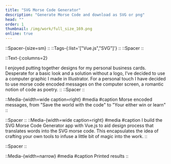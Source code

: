 ```yaml
---
title: "SVG Morse Code Generator"
description: "Generate Morse Code and download as SVG or png"
head: ""
order: 1
thumbnail: /img/work/full_size_169.png
online: true
---
```

::Spacer-{size=sm}
::
::Tags-{:list='["Vue.js","SVG"]'}
::
::Spacer
::

::Text-{:columns=2}

I enjoyed putting together designs for my personal business cards. Desperate for a basic look and a solution without a logo, I’ve decided to use a computer graphic I made in Illustrator. For a personal touch I have decided to use morse code encoded messages on the computer screen, a romantic notion of code as poetry.
::
::Spacer
::

::Media-{width=wide caption=right} 
#media
<display alt="project image" src="/img/experiments/morse/change_the_world_with_the_code.jpg" :src-width=814 :src-height=814 preset="square4"></display>
<display alt="project image" src="/img/experiments/morse/don’t_be_a_dick.jpg" :src-width=814 :src-height=814 preset="square4"></display>
<display alt="project image" src="/img/experiments/morse/dont_work_with_arseholes.jpg" :src-width=814 :src-height=814 preset="square4"></display>
<display alt="project image" src="/img/experiments/morse/whatever_you_are_be_a_good_one.jpg" :src-width=814 :src-height=814 preset="square4"></display>
<display alt="project image" src="/img/experiments/morse/you_either_win_or_learn.jpg" :src-width=814 :src-height=814 preset="square4"></display>
#caption
Morse encoded messages, from "Save the world with the code" to "Your either win or learn"
::

::Spacer
::
::Media-{width=wide caption=right}
#media
<display alt="project image" src="/img/experiments/morse/app.gif" :src-width=2000 :src-height=1084 preset="half"></display>
#caption
I build the SVG Morse Code Generator app with Vue.js to aid design process
 that translates words into the SVG morse code. This encapsulates the idea of crafting your own tools to infuse a little bit of magic into the work.
::

::Spacer
::

::Media-{width=narrow}
#media
<display alt="project image" src="/img/experiments/morse/printed.jpg" :src-width=600 :src-height=450></display>
#caption
Printed results
::